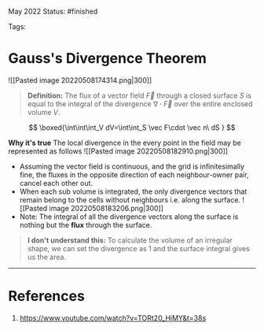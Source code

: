May 2022
Status: #finished 

Tags: 

# Gauss's Divergence Theorem
![[Pasted image 20220508174314.png|300]]
>**Definition:**
>The flux of a vector field $\vec F$ through a closed surface $S$ is equal to the integral of the divergence  $\nabla \cdot \vec F$ over the entire enclosed volume $V$.

$$
\boxed{\int\int\int_V dV=\int\int_S \vec F\cdot \vec  n\ dS }
$$


**Why it's true**
The local divergence in the every point in the field may be represented as follows 
![[Pasted image 20220508182910.png|300]]
- Assuming the vector field is continuous, and the grid is infinitesimally fine, the fluxes in the opposite direction of each neighbour-owner pair, cancel each other out. 
- When each sub volume is integrated, the only divergence vectors that remain belong to the cells without neighbours i.e. along the surface.
  ![[Pasted image 20220508183206.png|300]]
- Note: The integral of all the divergence vectors along the surface is nothing but the **flux** through the surface.
>**I don't understand this:**
>To calculate the volume of an irregular shape, we can set the divergence as 1 and the surface integral gives us the area.




---
# References
1. https://www.youtube.com/watch?v=TORt20_HjMY&t=38s
